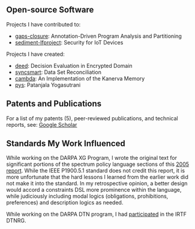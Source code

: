 ## Open-source Software

Projects I have contributed to:
 * [gaps-closure](https://gaps-closure.github.io): Annotation-Driven Program Analysis and Partitioning
 * [sediment-lfproject](https://sediment-lfproject.github.io): Security for IoT Devices

Projects I have created:
 * [deed](https://rajesh-krishnan.github.io/deed): Decision Evaluation in Encrypted Domain 
 * [syncsmart](https://rajesh-krishnan.github.io/syncsmart): Data Set Reconciliation 
 * [cambda](https://rajesh-krishnan.github.io/cambda): An Implementation of the Kanerva Memory 
 * [pys](https://rajesh-krishnan.github.io/pys): Patanjala Yogasutrani
 
## Patents and Publications

For a list of my patents (5), peer-reviewed publications, and technical reports, see:
[Google Scholar](https://scholar.google.com/citations?hl=en&user=aMfW5dMAAAAJ&pagesize=100&sortby=pubdate)

## Standards My Work Influenced

While working on the DARPA XG Program, I wrote the original text for significant portions of the spectrum policy language sections of this [2005 report](https://apps.dtic.mil/sti/pdfs/ADA437096.pdf). While the IEEE P1900.5.1 standard does not credit this report, it is more unfortunate that the hard lessons I learned from the earlier work did not make it into the standard. In my retrospective opinion, a better design would accord a constraints DSL more prominence within the language, while judiciously including modal logics (obligations, prohibitions, preferences) and description logics as needed.

While working on the DARPA DTN program, I had [participated](https://mailarchive.ietf.org/arch/msg/dtn-interest/KQFRTBWkMga5pRTXuP3tbDzu-n8/) in the IRTF DTNRG.
